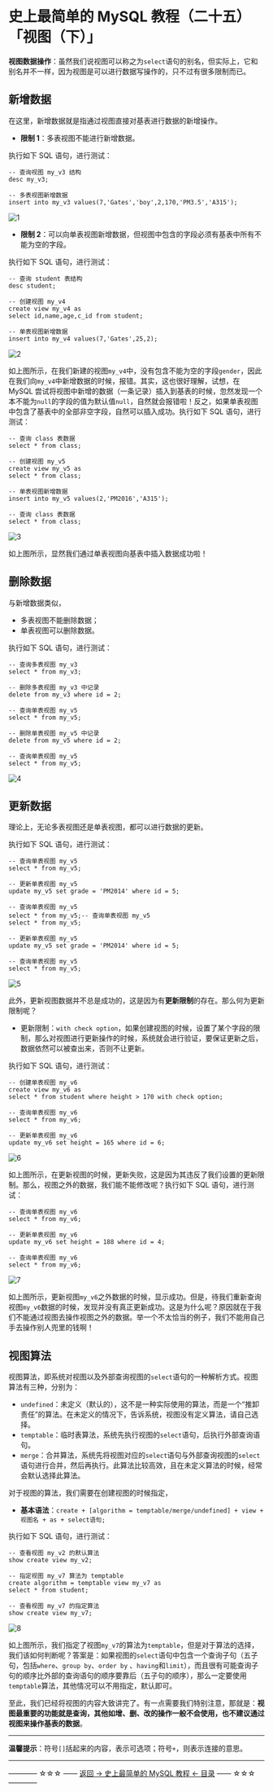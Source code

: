 # 史上最简单的 MySQL 教程（二十五）「视图（下）」

**视图数据操作**：虽然我们说视图可以称之为`select`语句的别名，但实际上，它和别名并不一样，因为视图是可以进行数据写操作的，只不过有很多限制而已。

## 新增数据

在这里，新增数据就是指通过视图直接对基表进行数据的新增操作。

 - **限制 1**：多表视图不能进行新增数据。

执行如下 SQL 语句，进行测试：

```
-- 查询视图 my_v3 结构
desc my_v3;

-- 多表视图新增数据
insert into my_v3 values(7,'Gates','boy',2,170,'PM3.5','A315');
```

![1](http://img.blog.csdn.net/20170909134753471)

 - **限制 2**：可以向单表视图新增数据，但视图中包含的字段必须有基表中所有不能为空的字段。

执行如下 SQL 语句，进行测试：

```
-- 查询 student 表结构
desc student;

-- 创建视图 my_v4
create view my_v4 as
select id,name,age,c_id from student;

-- 单表视图新增数据
insert into my_v4 values(7,'Gates',25,2);
```

![2](http://img.blog.csdn.net/20170909141917265)

如上图所示，在我们新建的视图`my_v4`中，没有包含不能为空的字段`gender`，因此在我们向`my_v4`中新增数据的时候，报错。其实，这也很好理解，试想，在 MySQL 尝试将视图中新增的数据（一条记录）插入到基表的时候，忽然发现一个本不能为`null`的字段的值为默认值`null`，自然就会报错啦！反之，如果单表视图中包含了基表中的全部非空字段，自然可以插入成功。执行如下 SQL 语句，进行测试：

```
-- 查询 class 表数据
select * from class;

-- 创建视图 my_v5
create view my_v5 as
select * from class;

-- 单表视图新增数据
insert into my_v5 values(2,'PM2016','A315');

-- 查询 class 表数据
select * from class;
```

![3](http://img.blog.csdn.net/20170909143447416)

如上图所示，显然我们通过单表视图向基表中插入数据成功啦！


## 删除数据

与新增数据类似，

 - 多表视图不能删除数据；
 - 单表视图可以删除数据。

执行如下 SQL 语句，进行测试：

```
-- 查询多表视图 my_v3
select * from my_v3;

-- 删除多表视图 my_v3 中记录
delete from my_v3 where id = 2;

-- 查询单表视图 my_v5
select * from my_v5;

-- 删除单表视图 my_v5 中记录
delete from my_v5 where id = 2;

-- 查询单表视图 my_v5
select * from my_v5;
```

![4](http://img.blog.csdn.net/20170909145056989)

## 更新数据

理论上，无论多表视图还是单表视图，都可以进行数据的更新。

执行如下 SQL 语句，进行测试：

```
-- 查询单表视图 my_v5
select * from my_v5;

-- 更新单表视图 my_v5
update my_v5 set grade = 'PM2014' where id = 5;

-- 查询单表视图 my_v5
select * from my_v5;-- 查询单表视图 my_v5
select * from my_v5;

-- 更新单表视图 my_v5
update my_v5 set grade = 'PM2014' where id = 5;

-- 查询单表视图 my_v5
select * from my_v5;
```

![5](http://img.blog.csdn.net/20170909150303075)

此外，更新视图数据并不总是成功的，这是因为有**更新限制**的存在。那么何为更新限制呢？

 - 更新限制：`with check option`，如果创建视图的时候，设置了某个字段的限制，那么对视图进行更新操作的时候，系统就会进行验证，要保证更新之后，数据依然可以被查出来，否则不让更新。

执行如下 SQL 语句，进行测试：

```
-- 创建单表视图 my_v6
create view my_v6 as
select * from student where height > 170 with check option;

-- 查询单表视图 my_v6
select * from my_v6;

-- 更新单表视图 my_v6
update my_v6 set height = 165 where id = 6;
```

![6](http://img.blog.csdn.net/20170909151612737)


如上图所示，在更新视图的时候，更新失败，这是因为其违反了我们设置的更新限制。那么，视图之外的数据，我们能不能修改呢？执行如下 SQL 语句，进行测试：

```
-- 查询单表视图 my_v6
select * from my_v6;

-- 更新单表视图 my_v6
update my_v6 set height = 188 where id = 4;

-- 查询单表视图 my_v6
select * from my_v6;
```

![7](http://img.blog.csdn.net/20170909152042006)

如上图所示，更新视图`my_v6`之外数据的时候，显示成功。但是，待我们重新查询视图`my_v6`数据的时候，发现并没有真正更新成功。这是为什么呢？原因就在于我们不能通过视图去操作视图之外的数据。举一个不太恰当的例子，我们不能用自己手去操作别人兜里的钱啊！


## 视图算法

视图算法，即系统对视图以及外部查询视图的`select`语句的一种解析方式。视图算法有三种，分别为：

 - `undefined`：未定义（默认的），这不是一种实际使用的算法，而是一个“推卸责任”的算法。在未定义的情况下，告诉系统，视图没有定义算法，请自己选择。
 - `temptable`：临时表算法，系统先执行视图的`select`语句，后执行外部查询语句。
 - `merge`：合并算法，系统先将视图对应的`select`语句与外部查询视图的`select`语句进行合并，然后再执行。此算法比较高效，且在未定义算法的时候，经常会默认选择此算法。

对于视图的算法，我们需要在创建视图的时候指定，

 - **基本语法**：`create + [algorithm = temptable/merge/undefined] + view + 视图名 + as + select语句;`

执行如下 SQL 语句，进行测试：

```
-- 查看视图 my_v2 的默认算法
show create view my_v2;

-- 指定视图 my_v7 算法为 temptable
create algorithm = temptable view my_v7 as
select * from student;

-- 查看视图 my_v7 的指定算法
show create view my_v7;
```

![8](http://img.blog.csdn.net/20170909163651397)

如上图所示，我们指定了视图`my_v7`的算法为`temptable`，但是对于算法的选择，我们该如何判断呢？答案是：如果视图的`select`语句中包含一个查询子句（五子句，包括`where`、`group by`、`order by` 、`having`和`limit`），而且很有可能查询子句的顺序比外部的查询语句的顺序要靠后（五子句的顺序），那么一定要使用`temptable`算法，其他情况可以不用指定，默认即可。

至此，我们已经将视图的内容大致讲完了。有一点需要我们特别注意，那就是：**视图最重要的功能就是查询，其他如增、删、改的操作一般不会使用，也不建议通过视图来操作基表的数据**。


----------

**温馨提示**：符号`[]`括起来的内容，表示可选项；符号`+`，则表示连接的意思。


----------
———— ☆☆☆ —— [返回 -> 史上最简单的 MySQL 教程 <- 目录](https://github.com/guobinhit/mysql-tutorial/blob/master/README.md) —— ☆☆☆ ————
